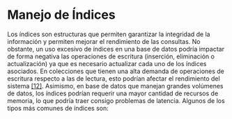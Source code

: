 # Manejo de Índices 

Los índices son estructuras que permiten garantizar la integridad de la información y permiten mejorar el rendimiento de las consultas. No obstante, un uso excesivo de índices en una base de datos podría impactar de forma negativa las operaciones de escritura (inserción, eliminación o actualización) ya que es necesario actualizar cada uno de los índices asociados. En colecciones que tienen una alta demanda de operaciones de escritura respecto a las de lectura, esto podrían afectar el rendimiento del sistema [[12]](../11-Referencias/11-Referencias-Modulo-2.md#12)​. Asimismo, en base de datos que manejan grandes volúmenes de datos, los índices podrían requerir una mayor cantidad de recursos de memoria, lo que podría traer consigo problemas de latencia. Algunos de los tipos más comunes de índices son: 

